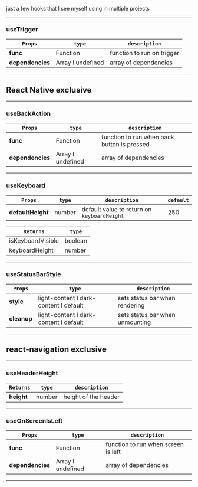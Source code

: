 just a few hooks that I see myself using in multiple projects

---

### useTrigger

| `Props`          | `type`            | `description`              |
| ---------------- | ----------------- | -------------------------- |
| **func**         | Function          | function to run on trigger |
| **dependencies** | Array I undefined | array of dependencies      |

---

## React Native exclusive

---

### useBackAction

| `Props`          | `type`            | `description`                               |
| ---------------- | ----------------- | ------------------------------------------- |
| **func**         | Function          | function to run when back button is pressed |
| **dependencies** | Array I undefined | array of dependencies                       |

---

### useKeyboard

| `Props`           | `type` | `description`                               | `default` |
| ----------------- | ------ | ------------------------------------------- | --------- |
| **defaultHeight** | number | default value to return on `keyboardHeight` | 250       |

| `Returns`         | `type`  |
| ----------------- | ------- |
| isKeyboardVisible | boolean |
| keyboardHeight    | number  |

---

### useStatusBarStyle

| `Props`     | `type`                                 | `description`                   |
| ----------- | -------------------------------------- | ------------------------------- |
| **style**   | light-content I dark-content I default | sets status bar when rendering  |
| **cleanup** | light-content I dark-content I default | sets status bar when unmounting |

---

## react-navigation exclusive

---

### useHeaderHeight

| `Returns`  | `type` | `description`        |
| ---------- | ------ | -------------------- |
| **height** | number | height of the header |

---

### useOnScreenIsLeft

| `Props`          | `type`            | `description`                       |
| ---------------- | ----------------- | ----------------------------------- |
| **func**         | Function          | function to run when screen is left |
| **dependencies** | Array I undefined | array of dependencies               |

---
